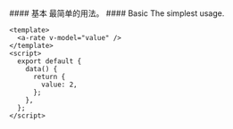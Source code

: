 <cn>
#### 基本
最简单的用法。
</cn>

<us>
#### Basic
The simplest usage.
</us>

```tpl
<template>
  <a-rate v-model="value" />
</template>
<script>
  export default {
    data() {
      return {
        value: 2,
      };
    },
  };
</script>
```
